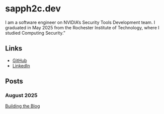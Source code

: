 # sapph2c.dev

I am a software engineer on NVIDIA’s Security Tools Development team. I graduated in May 2025 from the Rochester Institute of Technology, where I studied Computing Security.”

## Links

- [GitHub](https://github.com/sapph2c)
- [LinkedIn](https://www.linkedin.com/in/ashley-nikirk/)

## Posts

### August 2025

[Building the Blog](posts/blog.html)

